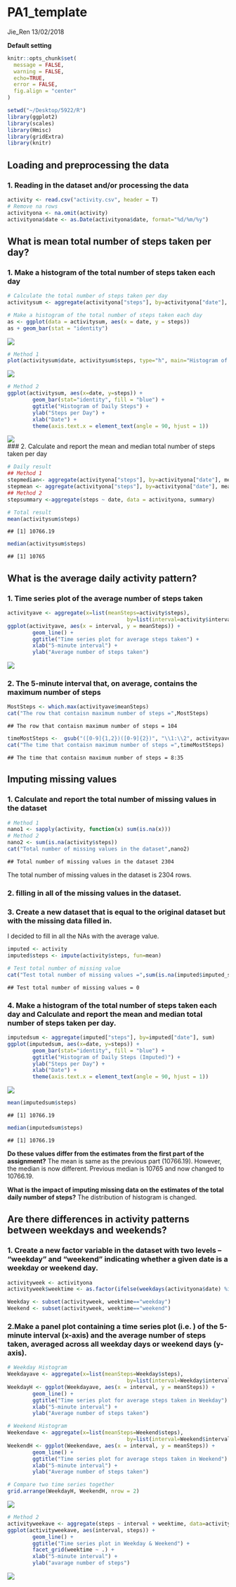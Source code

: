 PA1\_template
================
Jie\_Ren
13/02/2018

**Default setting**

``` r
knitr::opts_chunk$set(
  message = FALSE,
  warning = FALSE,
  echo=TRUE,
  error = FALSE,
  fig.align = "center"
)

setwd("~/Desktop/5922/R")
library(ggplot2)
library(scales)
library(Hmisc)
library(gridExtra)
library(knitr)
```

Loading and preprocessing the data
----------------------------------

### 1. Reading in the dataset and/or processing the data

``` r
activity <- read.csv("activity.csv", header = T)
# Remove na rows 
activityona <- na.omit(activity)
activityona$date <- as.Date(activityona$date, format="%d/%m/%y")
```

What is mean total number of steps taken per day?
-------------------------------------------------

### 1. Make a histogram of the total number of steps taken each day

``` r
# Calculate the total number of steps taken per day
activitysum <- aggregate(activityona["steps"], by=activityona["date"], sum)

# Make a histogram of the total number of steps taken each day
as <- ggplot(data = activitysum, aes(x = date, y = steps))
as + geom_bar(stat = "identity")
```

<img src="PA1_template_files/figure-markdown_github-ascii_identifiers/unnamed-chunk-2-1.png" style="display: block; margin: auto;" />

``` r
# Method 1
plot(activitysum$date, activitysum$steps, type="h", main="Histogram of Daily Steps",xlab="Date", ylab="Steps per Day", col="black", lwd=8)
```

<img src="PA1_template_files/figure-markdown_github-ascii_identifiers/unnamed-chunk-2-2.png" style="display: block; margin: auto;" />

``` r
# Method 2
ggplot(activitysum, aes(x=date, y=steps)) + 
        geom_bar(stat="identity", fill = "blue") +
        ggtitle("Histogram of Daily Steps") +
        ylab("Steps per Day") + 
        xlab("Date") + 
        theme(axis.text.x = element_text(angle = 90, hjust = 1))
```

<img src="PA1_template_files/figure-markdown_github-ascii_identifiers/unnamed-chunk-2-3.png" style="display: block; margin: auto;" /> \#\#\# 2. Calculate and report the mean and median total number of steps taken per day

``` r
# Daily result
## Method 1
stepmedian<- aggregate(activityona["steps"], by=activityona["date"], median)
stepmean <- aggregate(activityona["steps"], by=activityona["date"], mean)
## Method 2
stepsummary <-aggregate(steps ~ date, data = activityona, summary)

# Total result
mean(activitysum$steps)
```

    ## [1] 10766.19

``` r
median(activitysum$steps)
```

    ## [1] 10765

What is the average daily activity pattern?
-------------------------------------------

### 1. Time series plot of the average number of steps taken

``` r
activityave <- aggregate(x=list(meanSteps=activity$steps),
                                      by=list(interval=activity$interval), FUN=mean, na.rm=TRUE)
ggplot(activityave, aes(x = interval, y = meanSteps)) + 
        geom_line() + 
        ggtitle("Time series plot for average steps taken") +
        xlab("5-minute interval") +
        ylab("Average number of steps taken")
```

<img src="PA1_template_files/figure-markdown_github-ascii_identifiers/unnamed-chunk-4-1.png" style="display: block; margin: auto;" />

### 2. The 5-minute interval that, on average, contains the maximum number of steps

``` r
MostSteps <- which.max(activityave$meanSteps)
cat("The row that contaisn maximum number of steps =",MostSteps)
```

    ## The row that contaisn maximum number of steps = 104

``` r
timeMostSteps <-  gsub("([0-9]{1,2})([0-9]{2})", "\\1:\\2", activityave[MostSteps,'interval'])
cat("The time that contaisn maximum number of steps =",timeMostSteps)
```

    ## The time that contaisn maximum number of steps = 8:35

Imputing missing values
-----------------------

### 1. Calculate and report the total number of missing values in the dataset

``` r
# Method 1
nano1 <- sapply(activity, function(x) sum(is.na(x)))
# Method 2
nano2 <- sum(is.na(activity$steps))
cat("Total number of missing values in the dataset",nano2)
```

    ## Total number of missing values in the dataset 2304

The total number of missing values in the dataset is 2304 rows.

### 2. filling in all of the missing values in the dataset.

### 3. Create a new dataset that is equal to the original dataset but with the missing data filled in.

I decided to fill in all the NAs with the average value.

``` r
imputed <- activity
imputed$steps <- impute(activity$steps, fun=mean)

# Test total number of missing value
cat("Test total number of missing values =",sum(is.na(imputed$imputed_steps)))
```

    ## Test total number of missing values = 0

### 4. Make a histogram of the total number of steps taken each day and Calculate and report the mean and median total number of steps taken per day.

``` r
imputedsum <- aggregate(imputed["steps"], by=imputed["date"], sum)
ggplot(imputedsum, aes(x=date, y=steps)) + 
        geom_bar(stat="identity", fill = "blue") +
        ggtitle("Histogram of Daily Steps (Imputed)") +
        ylab("Steps per Day") + 
        xlab("Date") + 
        theme(axis.text.x = element_text(angle = 90, hjust = 1))
```

<img src="PA1_template_files/figure-markdown_github-ascii_identifiers/unnamed-chunk-8-1.png" style="display: block; margin: auto;" />

``` r
mean(imputedsum$steps)
```

    ## [1] 10766.19

``` r
median(imputedsum$steps)
```

    ## [1] 10766.19

**Do these values differ from the estimates from the first part of the assignment?** The mean is same as the previous part (10766.19). However, the median is now different. Previous median is 10765 and now changed to 10766.19.

**What is the impact of imputing missing data on the estimates of the total daily number of steps?** The distribution of histogram is changed.

Are there differences in activity patterns between weekdays and weekends?
-------------------------------------------------------------------------

### 1. Create a new factor variable in the dataset with two levels – “weekday” and “weekend” indicating whether a given date is a weekday or weekend day.

``` r
activityweek <- activityona
activityweek$weektime <- as.factor(ifelse(weekdays(activityona$date) %in% c("Saturday","Sunday"),"weekend", "weekday"))

Weekday <- subset(activityweek, weektime=="weekday")
Weekend <- subset(activityweek, weektime=="weekend")
```

### 2.Make a panel plot containing a time series plot (i.e. ) of the 5-minute interval (x-axis) and the average number of steps taken, averaged across all weekday days or weekend days (y-axis).

``` r
# Weekday Histogram
Weekdayave <- aggregate(x=list(meanSteps=Weekday$steps),
                                      by=list(interval=Weekday$interval), FUN=mean, na.rm=TRUE)
WeekdayH <- ggplot(Weekdayave, aes(x = interval, y = meanSteps)) + 
        geom_line() + 
        ggtitle("Time series plot for average steps taken in Weekday") +
        xlab("5-minute interval") +
        ylab("Average number of steps taken")

# Weekend Histogram
Weekendave <- aggregate(x=list(meanSteps=Weekend$steps),
                                      by=list(interval=Weekend$interval), FUN=mean, na.rm=TRUE)
WeekendH <- ggplot(Weekendave, aes(x = interval, y = meanSteps)) + 
        geom_line() + 
        ggtitle("Time series plot for average steps taken in Weekend") +
        xlab("5-minute interval") +
        ylab("Average number of steps taken")

# Compare two time series together
grid.arrange(WeekdayH, WeekendH, nrow = 2)
```

<img src="PA1_template_files/figure-markdown_github-ascii_identifiers/unnamed-chunk-10-1.png" style="display: block; margin: auto;" />

``` r
# Method 2
activityweekave <- aggregate(steps ~ interval + weektime, data=activityweek, mean)
ggplot(activityweekave, aes(interval, steps)) + 
        geom_line() + 
        ggtitle("Time series plot in Weekday & Weekend") + 
        facet_grid(weektime ~ .) +
        xlab("5-minute interval") + 
        ylab("avarage number of steps")
```

<img src="PA1_template_files/figure-markdown_github-ascii_identifiers/unnamed-chunk-10-2.png" style="display: block; margin: auto;" />
